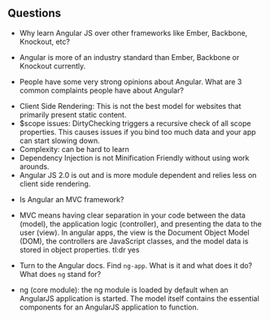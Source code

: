 ## Questions

* Why learn Angular JS over other frameworks like Ember, Backbone, Knockout, etc?
- Angular is more of an industry standard than Ember, Backbone or Knockout currently.

* People have some very strong opinions about Angular. What are 3 common complaints people have about Angular?
- Client Side Rendering: This is not the best model for websites that primarily present static content.
- $scope issues: DirtyChecking triggers a recursive check of all scope properties. This causes issues if you bind too much data and your app can start slowing down.
- Complexity: can be hard to learn
- Dependency Injection is not Minification Friendly without using work arounds.
- Angular JS 2.0 is out and is more module dependent and relies less on client side rendering.

* Is Angular an MVC framework?
- MVC means having clear separation in your code between the data (model), the application logic (controller), and presenting the data to the user (view). In angular apps, the view is the Document Object Model (DOM), the controllers are JavaScript classes, and the model data is stored in object properties.
tl:dr yes

* Turn to the Angular docs. Find `ng-app`. What is it and what does it do? What does `ng` stand for?
- ng (core module): the ng module is loaded by default when an AngularJS application is started. The model itself contains the essential components for an AngularJS application to function.

